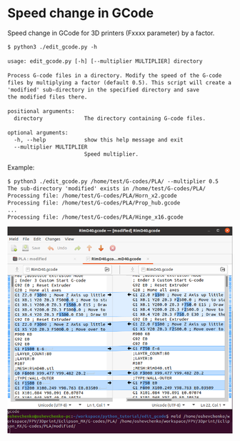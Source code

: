 # Speed change in GCode

Speed change in GCode for 3D printers (Fxxxx parameter) by a factor.


```
$ python3 ./edit_gcode.py -h

usage: edit_gcode.py [-h] [--multiplier MULTIPLIER] directory

Process G-code files in a directory. Modify the speed of the G-code files by multiplying a factor (default 0.5). This script will create a 'modified' sub-directory in the specified directory and save
the modified files there.

positional arguments:
  directory             The directory containing G-code files.

optional arguments:
  -h, --help            show this help message and exit
  --multiplier MULTIPLIER
                        Speed multiplier.

```
Example:
```
$ python3 ./edit_gcode.py /home/test/G-codes/PLA/ --multiplier 0.5
The sub-directory 'modified' exists in /home/test/G-codes/PLA/
Processing file: /home/test/G-codes/PLA/Horn_x2.gcode
Processing file: /home/test/G-codes/PLA/Prop_hub.gcode
...
Processing file: /home/test/G-codes/PLA/Hinge_x16.gcode
```

![meld window](meld_modified.png)